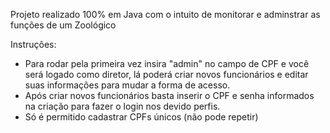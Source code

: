 Projeto realizado 100% em Java com o intuito de monitorar e adminstrar as funções de um Zoológico

Instruções:
- Para rodar pela primeira vez insira "admin" no campo de CPF e você será logado como diretor, lá poderá criar novos funcionários e editar suas informações para mudar a forma de acesso.
- Após criar novos funcionários basta inserir o CPF e senha informados na criação para fazer o login nos devido perfis.
- Só é permitido cadastrar CPFs únicos (não pode repetir)
